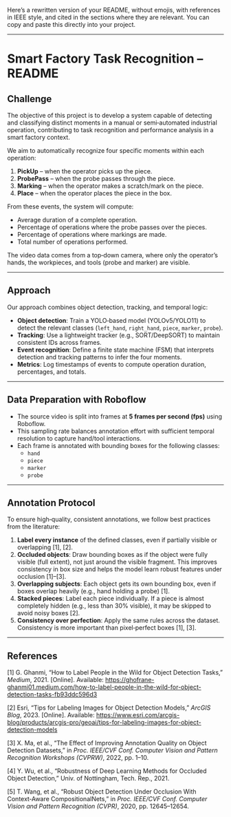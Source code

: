 Here’s a rewritten version of your README, without emojis, with references in IEEE style, and cited in the sections where they are relevant. You can copy and paste this directly into your project.

---

# Smart Factory Task Recognition – README

## Challenge
The objective of this project is to develop a system capable of detecting and classifying distinct moments in a manual or semi‑automated industrial operation, contributing to task recognition and performance analysis in a smart factory context.

We aim to automatically recognize four specific moments within each operation:
1. **PickUp** – when the operator picks up the piece.  
2. **ProbePass** – when the probe passes through the piece.  
3. **Marking** – when the operator makes a scratch/mark on the piece.  
4. **Place** – when the operator places the piece in the box.  

From these events, the system will compute:
- Average duration of a complete operation.  
- Percentage of operations where the probe passes over the pieces.  
- Percentage of operations where markings are made.  
- Total number of operations performed.  

The video data comes from a top‑down camera, where only the operator’s hands, the workpieces, and tools (probe and marker) are visible.

---

## Approach
Our approach combines object detection, tracking, and temporal logic:

- **Object detection**: Train a YOLO‑based model (YOLOv5/YOLO11) to detect the relevant classes (`left_hand`, `right_hand`, `piece`, `marker`, `probe`).  
- **Tracking**: Use a lightweight tracker (e.g., SORT/DeepSORT) to maintain consistent IDs across frames.  
- **Event recognition**: Define a finite state machine (FSM) that interprets detection and tracking patterns to infer the four moments.  
- **Metrics**: Log timestamps of events to compute operation duration, percentages, and totals.

---

## Data Preparation with Roboflow
- The source video is split into frames at **5 frames per second (fps)** using Roboflow.  
- This sampling rate balances annotation effort with sufficient temporal resolution to capture hand/tool interactions.  
- Each frame is annotated with bounding boxes for the following classes:  
  - `hand`  
  - `piece`  
  - `marker`  
  - `probe`  

---

## Annotation Protocol
To ensure high‑quality, consistent annotations, we follow best practices from the literature:

1. **Label every instance** of the defined classes, even if partially visible or overlapping [1], [2].  
2. **Occluded objects**: Draw bounding boxes as if the object were fully visible (full extent), not just around the visible fragment. This improves consistency in box size and helps the model learn robust features under occlusion [1]–[3].  
3. **Overlapping subjects**: Each object gets its own bounding box, even if boxes overlap heavily (e.g., hand holding a probe) [1].  
4. **Stacked pieces**: Label each piece individually. If a piece is almost completely hidden (e.g., less than 30% visible), it may be skipped to avoid noisy boxes [2].  
5. **Consistency over perfection**: Apply the same rules across the dataset. Consistency is more important than pixel‑perfect boxes [1], [3].  

---

## References
[1] G. Ghanmi, “How to Label People in the Wild for Object Detection Tasks,” *Medium*, 2021. [Online]. Available: https://ghofrane-ghanmi01.medium.com/how-to-label-people-in-the-wild-for-object-detection-tasks-fb93ddc596d3  

[2] Esri, “Tips for Labeling Images for Object Detection Models,” *ArcGIS Blog*, 2023. [Online]. Available: https://www.esri.com/arcgis-blog/products/arcgis-pro/geoai/tips-for-labeling-images-for-object-detection-models  

[3] X. Ma, et al., “The Effect of Improving Annotation Quality on Object Detection Datasets,” in *Proc. IEEE/CVF Conf. Computer Vision and Pattern Recognition Workshops (CVPRW)*, 2022, pp. 1–10.  

[4] Y. Wu, et al., “Robustness of Deep Learning Methods for Occluded Object Detection,” Univ. of Nottingham, Tech. Rep., 2021.  

[5] T. Wang, et al., “Robust Object Detection Under Occlusion With Context‑Aware CompositionalNets,” in *Proc. IEEE/CVF Conf. Computer Vision and Pattern Recognition (CVPR)*, 2020, pp. 12645–12654.
